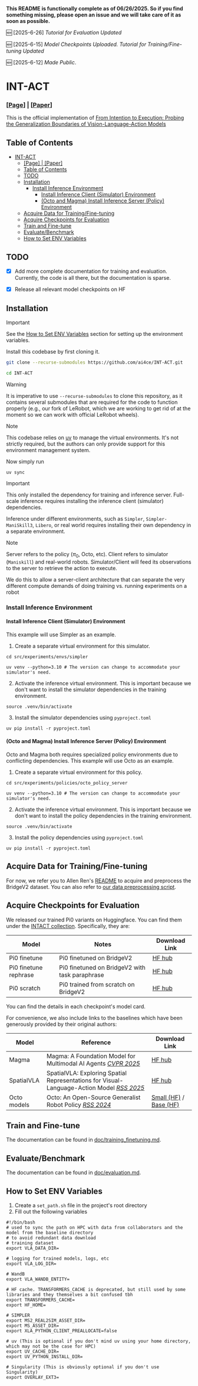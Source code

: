  <b>This README is functionally complete as of 06/26/2025. So if you find something missing, please open an issue and we will take care of it as soon as possible.</b>

:new: [2025-6-26] *Tutorial for Evaluation Updated*

:new: [2025-6-15] *Model Checkpoints Uploaded. Tutorial for Training/Fine-tuning Updated*

:new: [2025-6-12] *Made Public*.

# INT-ACT
### [[Page](https://ai4ce.github.io/INT-ACT/)] | [[Paper](http://arxiv.org/abs/2506.09930)]
This is the official implementation of [From Intention to Execution: Probing the Generalization Boundaries of Vision-Language-Action Models](https://ai4ce.github.io/INT-ACT/)

## Table of Contents
- [INT-ACT](#int-act)
    - [\[Page\] | \[Paper\]](#page--paper)
  - [Table of Contents](#table-of-contents)
  - [TODO](#todo)
  - [Installation](#installation)
    - [Install Inference Environment](#install-inference-environment)
      - [Install Inference Client (Simulator) Environment](#install-inference-client-simulator-environment)
      - [(Octo and Magma) Install Inference Server (Policy) Environment](#octo-and-magma-install-inference-server-policy-environment)
  - [Acquire Data for Training/Fine-tuning](#acquire-data-for-trainingfine-tuning)
  - [Acquire Checkpoints for Evaluation](#acquire-checkpoints-for-evaluation)
  - [Train and Fine-tune](#train-and-fine-tune)
  - [Evaluate/Benchmark](#evaluatebenchmark)
  - [How to Set ENV Variables](#how-to-set-env-variables)

## TODO
- [x] Add more complete documentation for training and evaluation. Currently, the code is all there, but the documentation is sparse.

- [x] Release all relevant model checkpoints on HF

## Installation
> [!IMPORTANT]
> See the [How to Set ENV Variables](#how-to-set-env-variables) section for setting up the environment variables.

Install this codebase by first cloning it.
```bash
git clone --recurse-submodules https://github.com/ai4ce/INT-ACT.git
```
```bash
cd INT-ACT
```
> [!WARNING]
> It is imperative to use `--recurse-submodules` to clone this repository, as it contains several submodules that are required for the code to function properly (e.g., our fork of LeRobot, which we are working to get rid of at the moment so we can work with official LeRobot wheels).


> [!NOTE]
> This codebase relies on [uv](https://docs.astral.sh/uv/) to manage the virtual environments. It's not strictly required, but the authors can only provide support for this environment management system.

Now simply run 
```
uv sync
```

> [!IMPORTANT]
> This only installed the dependency for training and inference server. Full-scale inference requires installing the inference client (simulator) dependencies.

Inference under different environments, such as `Simpler`, `Simpler-ManiSkill3`, `Libero`, or real world requires installing their own dependency in a separate environment. 

> [!NOTE]
> Server refers to the policy ($\pi_0$, Octo, etc). Client refers to simulator (`Maniskill`) and real-world robots. Simulator/Client will feed its observations to the server to retrieve the action to execute.

We do this to allow a server-client architecture that can separate the very different compute demands of doing training vs. running experiments on a robot


### Install Inference Environment 
#### Install Inference Client (Simulator) Environment
This example will use Simpler as an example.

1. Create a separate virtual environment for this simulator.
```
cd src/experiments/envs/simpler
```
```
uv venv --python=3.10 # The version can change to accommodate your simulator's need.
```
2. Activate the inference virtual environment. This is important because we don't want to install the simulator dependencies in the training environment.
```
source .venv/bin/activate
```
3. Install the simulator dependencies using `pyproject.toml`
```
uv pip install -r pyproject.toml
```
#### (Octo and Magma) Install Inference Server (Policy) Environment
Octo and Magma both requires specialized policy environments due to conflicting dependencies.
This example will use Octo as an example.
1. Create a separate virtual environment for this policy.
```
cd src/experiments/policies/octo_policy_server
```
```
uv venv --python=3.10 # The version can change to accommodate your simulator's need.
```
2. Activate the inference virtual environment. This is important because we don't want to install the policy dependencies in the training environment.
```
source .venv/bin/activate
```
3. Install the policy dependencies using `pyproject.toml`
```
uv pip install -r pyproject.toml
```

## Acquire Data for Training/Fine-tuning
For now, we refer you to Allen Ren's [README](https://github.com/allenzren/open-pi-zero?tab=readme-ov-file#download-data) to acquire and preprocess the BridgeV2 dataset. You can also refer to [our data preprocessing script](slurms/dataset_scripts/resize_jpeg.sh).

## Acquire Checkpoints for Evaluation
We released our trained Pi0 variants on Huggingface. You can find them under the [INTACT collection](https://huggingface.co/collections/ai4ce/intact-probing-suite-684e5601e9ed640fdd9b994b). Specifically, they are:

| Model | Notes | Download Link |
| ------ | ------ | ------ |
| Pi0 finetune | Pi0 finetuned on BridgeV2 | [HF hub](https://huggingface.co/juexzz/INTACT-pi0-finetune-bridge)|
| Pi0 finetune rephrase | Pi0 finetuned on BridgeV2 with task paraphrase | [HF hub](https://huggingface.co/juexzz/INTACT-pi0-finetune-rephrase-bridge)|
| Pi0 scratch | Pi0 trained from scratch on BridgeV2 | [HF hub](https://huggingface.co/juexzz/INTACT-pi0-scratch-bridge)|

You can find the details in each checkpoint's model card.

For convenience, we also include links to the baselines which have been generously provided by their original authors:

| Model | Reference | Download Link |
| ------ | ------ | ------ |
| Magma | Magma: A Foundation Model for Multimodal AI Agents [*CVPR 2025*](https://microsoft.github.io/Magma/) | [HF hub](https://huggingface.co/microsoft/Magma-8B) |
| SpatialVLA | SpatialVLA: Exploring Spatial Representations for Visual-Language-Action Model [*RSS 2025*](https://spatialvla.github.io) | [HF hub](https://huggingface.co/IPEC-COMMUNITY/spatialvla-4b-224-sft-bridge)
| Octo models | Octo: An Open-Source Generalist Robot Policy [*RSS 2024*](https://octo-models.github.io) | [Small (HF)](https://huggingface.co/rail-berkeley/octo-small) / [Base (HF)](https://huggingface.co/rail-berkeley/octo-base)


## Train and Fine-tune
The documentation can be found in [doc/training_finetuning.md](doc/training_finetuning.md).


## Evaluate/Benchmark
The documentation can be found in [doc/evaluation.md](doc/evaluation.md).

## How to Set ENV Variables
1. Create a `set_path.sh` file in the project's root directory
2. Fill out the following variables
```
#!/bin/bash
# used to sync the path on HPC with data from collaborators and the model from the baseline directory
# to avoid redundant data download
# training dataset
export VLA_DATA_DIR=

# logging for trained models, logs, etc
export VLA_LOG_DIR=

# WandB
export VLA_WANDB_ENTITY=

# HF cache. TRANSFORMERS_CACHE is deprecated, but still used by some libraries and they themselves a bit confused tbh
export TRANSFORMERS_CACHE=
export HF_HOME=

# SIMPLER
export MS2_REAL2SIM_ASSET_DIR=
export MS_ASSET_DIR=
export XLA_PYTHON_CLIENT_PREALLOCATE=false

# uv (This is optional if you don't mind uv using your home directory, which may not be the case for HPC)
export UV_CACHE_DIR=
export UV_PYTHON_INSTALL_DIR=

# Singularity (This is obviously optional if you don't use Singularity)
export OVERLAY_EXT3=
```
